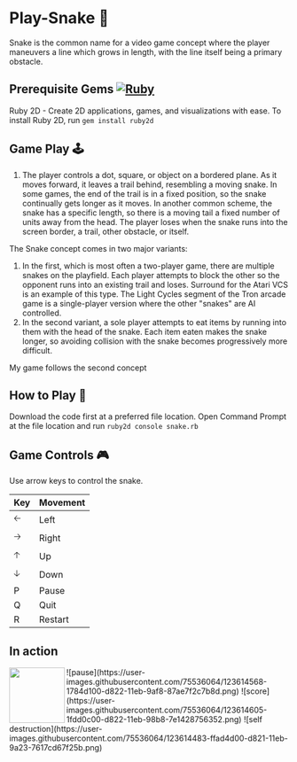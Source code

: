 # Play-Snake 🐍
Snake is the common name for a video game concept where the player maneuvers a line which grows in length, with the line itself being a primary obstacle.
## Prerequisite Gems <a href="https://www.ruby-lang.org" emoji-code="Ruby"><img class="emojidex-emoji" src="https://cdn.emojidex.com/emoji/mdpi/Ruby.png" emoji-code="Ruby" alt="Ruby" /></a>
 Ruby 2D - Create 2D applications, games, and visualizations with ease. 
 To install Ruby 2D, run
 `gem install ruby2d`
 
 ## Game Play 🕹
 1. The player controls a dot, square, or object on a bordered plane. As it moves forward, it leaves a trail behind, resembling a moving snake.
 In some games, the end of the trail is in a fixed position, so the snake continually gets longer as it moves.
 In another common scheme, the snake has a specific length, so there is a moving tail a fixed number of units away from the head.
 The player loses when the snake runs into the screen border, a trail, other obstacle, or itself.

The Snake concept comes in two major variants:

1. In the first, which is most often a two-player game, there are multiple snakes on the playfield.
Each player attempts to block the other so the opponent runs into an existing trail and loses.
Surround for the Atari VCS is an example of this type. The Light Cycles segment of the Tron arcade game is a single-player version where the other "snakes" are AI controlled.
2. In the second variant, a sole player attempts to eat items by running into them with the head of the snake.
Each item eaten makes the snake longer, so avoiding collision with the snake becomes progressively more difficult.

My game follows the second concept

## How to Play 🤔
Download the code first at a preferred file location.
Open Command Prompt at the file location and run
`ruby2d console snake.rb`

## Game Controls 🎮
 Use arrow keys to control the snake.
 
 Key | Movement
------------ | -------------
🡠 | Left
🡢 | Right
🡡 | Up
🡣 | Down
P  | Pause
Q  | Quit
R  | Restart

## In action
<img align="left" width="100" height="100" src="https://user-images.githubusercontent.com/75536064/123614681-2bc8ce00-d822-11eb-86c6-30c533fd6229.png">
![pause](https://user-images.githubusercontent.com/75536064/123614568-1784d100-d822-11eb-9af8-87ae7f2c7b8d.png)
![score](https://user-images.githubusercontent.com/75536064/123614605-1fdd0c00-d822-11eb-98b8-7e1428756352.png)
![self destruction](https://user-images.githubusercontent.com/75536064/123614483-ffad4d00-d821-11eb-9a23-7617cd67f25b.png)




